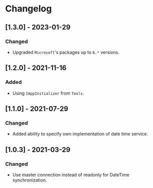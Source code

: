# Changelog

## [1.3.0] - 2023-01-29

### Changed

- Upgraded `Microsoft`'s packages up to `6.*` versions.

## [1.2.0] - 2021-11-16

### Added

- Using `IAppInitializer` from `Tools`.

## [1.1.0] - 2021-07-29

### Changed

- Added ability to specify own implementation of date time service.

## [1.0.3] - 2021-03-29

### Changed

- Use master connection instead of readonly for DateTime synchronization.
